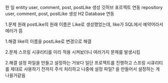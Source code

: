 한 일
entity user, comment, post, postLike 생성
깃허브 포르젝트 연동
repository user, comment, post, postLike 생성
H2 Database 연동


1.문제
원래 postLike의 원래 이름은 Like로 생성했었는데,
like가 SQL에서 예약어라서 에러가 뜸

1.해결
like의 이름을 postLike로 변경으로 해결

2.문제
스프링 시큐리티를 미리 적용 시켜놨더니 여러가지 문제를 발생시킴

2.해결
설정 파일을 만들고 설정하는 거보다 일단 프로젝트를 진행하고 스프링 시큐리티를 제대로 사용하기 전까지 주석 처리하고
나중에 설정 파일? 을 만들어서 설정하는 게 나을거같음